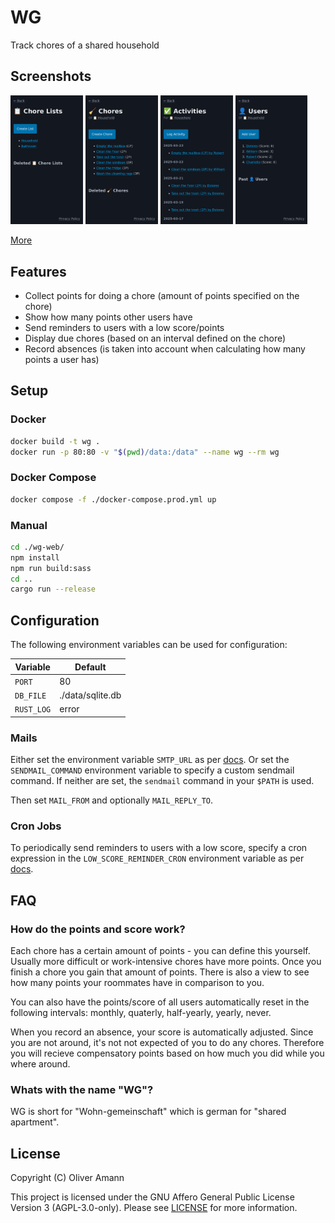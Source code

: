 # WG

Track chores of a shared household

## Screenshots

<img src="./docs/img/screenshots/chore-lists.png" alt="Chore Lists" width="23%"> <img src="./docs/img/screenshots/chore-list-chores.png" alt="Chores" width="23%"> <img src="./docs/img/screenshots/chore-list-activities.png" alt="Activities" width="23%"> <img src="./docs/img/screenshots/chore-list-users.png" alt="Users" width="23%">

[More](./docs/img/screenshots/)

## Features

- Collect points for doing a chore (amount of points specified on the chore)
- Show how many points other users have
- Send reminders to users with a low score/points
- Display due chores (based on an interval defined on the chore)
- Record absences (is taken into account when calculating how many points a user has)

## Setup

### Docker

```bash
docker build -t wg .
docker run -p 80:80 -v "$(pwd)/data:/data" --name wg --rm wg
```

### Docker Compose

```bash
docker compose -f ./docker-compose.prod.yml up
```

### Manual

```bash
cd ./wg-web/
npm install
npm run build:sass
cd ..
cargo run --release
```

## Configuration

The following environment variables can be used for configuration:

| Variable   | Default          |
| ---------- | ---------------- |
| `PORT`     | 80               |
| `DB_FILE`  | ./data/sqlite.db |
| `RUST_LOG` | error            |

### Mails

Either set the environment variable `SMTP_URL` as per [docs](https://docs.rs/lettre/0.11.17/lettre/transport/smtp/struct.SmtpTransport.html#method.from_url). Or set the `SENDMAIL_COMMAND` environment variable to specify a custom sendmail command. If neither are set, the `sendmail` command in your `$PATH` is used.

Then set `MAIL_FROM` and optionally `MAIL_REPLY_TO`.

### Cron Jobs

To periodically send reminders to users with a low score, specify a cron expression in the `LOW_SCORE_REMINDER_CRON` environment variable as per [docs](https://docs.rs/cron/0.15.0/cron/index.html#example).

## FAQ

### How do the points and score work?

Each chore has a certain amount of points - you can define this yourself. Usually more difficult or work-intensive chores have more points. Once you finish a chore you gain that amount of points. There is also a view to see how many points your roommates have in comparison to you.

You can also have the points/score of all users automatically reset in the following intervals: monthly, quaterly, half-yearly, yearly, never.

When you record an absence, your score is automatically adjusted. Since you are not around, it's not not expected of you to do any chores. Therefore you will recieve compensatory points based on how much you did while you where around.

### Whats with the name "WG"?

WG is short for "Wohn-gemeinschaft" which is german for "shared apartment".

## License

Copyright (C) Oliver Amann

This project is licensed under the GNU Affero General Public License Version 3 (AGPL-3.0-only). Please see [LICENSE](./LICENSE) for more information.
